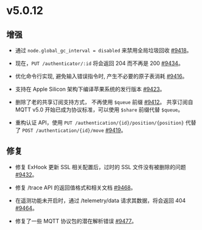 # v5.0.12

## 增强

- 通过 `node.global_gc_interval = disabled` 来禁用全局垃圾回收 [#9418](https://github.com/emqx/emqx/pull/9418)。

- 现在，`PUT /authenticator/:id` 将会返回 204 而不再是 200 [#9434](https://github.com/emqx/emqx/pull/9434/)。

- 优化命令行实现, 避免输入错误指令时, 产生不必要的原子表消耗 [#9416](https://github.com/emqx/emqx/pull/9416)。

- 支持在 Apple Silicon 架构下编译苹果系统的发行版本 [#9423](https://github.com/emqx/emqx/pull/9423)。

- 删除了老的共享订阅支持方式， 不再使用 `$queue` 前缀 [#9412](https://github.com/emqx/emqx/pull/9412)。
  共享订阅自 MQTT v5.0 开始已成为协议标准，可以使用 `$share` 前缀代替 `$queue`。

- 重构认证 API，使用 `PUT /authentication/{id}/position/{position}` 代替了 `POST /authentication/{id}/move` [#9419](https://github.com/emqx/emqx/pull/9419)。

## 修复

- 修复 ExHook 更新 SSL 相关配置后，过时的 SSL 文件没有被删除的问题 [#9432](https://github.com/emqx/emqx/pull/9432)。

- 修复 /trace API 的返回值格式和相关文档 [#9468](https://github.com/emqx/emqx/pull/9468)。

- 在遥测功能未开启时，通过 /telemetry/data 请求其数据，将会返回 404 [#9464](https://github.com/emqx/emqx/pull/9464)。

- 修复了一些 MQTT 协议包的潜在解析错误 [#9477](https://github.com/emqx/emqx/pull/9477)。
